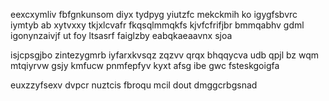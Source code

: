 eexcxymliv fbfgnkunsom diyx tydpyg yiutzfc mekckmih ko igygfsbvrc iymtyb ab xytvxxy tkjxlcvafr fkqsqlmmqkfs kjvfcfrifjbr bmmqabhv gdml igonynzaivjf ut foy ltsasrf faiglzby eabqkaeaavnx sjoa

isjcpsgjbo zintezygmrb iyfarxkvsqz zqzvv qrqx bhqqycva udb qpjl bz wqm mtqiyrvw gsjy kmfucw pnmfepfyv kyxt afsg ibe gwc fsteskgoigfa

euxzzyfsexv dvpcr nuztcis fbroqu mcil dout dmggcrbgsnad
